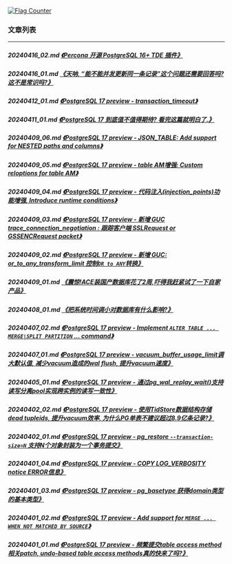 <a rel="nofollow" href="http://info.flagcounter.com/h9V1"  ><img src="http://s03.flagcounter.com/count/h9V1/bg_FFFFFF/txt_000000/border_CCCCCC/columns_2/maxflags_12/viewers_0/labels_0/pageviews_0/flags_0/"  alt="Flag Counter"  border="0"  ></a>  
  
### 文章列表  
----  
##### 20240416_02.md   [《Percona 开源 PostgreSQL 16+ TDE 插件》](20240416_02.md)  
##### 20240416_01.md   [《天呐, “能不能并发更新同一条记录”这个问题还需要回答吗? 这不是常识吗?》](20240416_01.md)  
##### 20240412_01.md   [《PostgreSQL 17 preview - transaction_timeout》](20240412_01.md)  
##### 20240411_01.md   [《PostgreSQL 17 到底值不值得期待? 看完这篇就明白了.》](20240411_01.md)  
##### 20240409_06.md   [《PostgreSQL 17 preview - JSON_TABLE: Add support for NESTED paths and columns》](20240409_06.md)  
##### 20240409_05.md   [《PostgreSQL 17 preview - table AM增强: Custom reloptions for table AM》](20240409_05.md)  
##### 20240409_04.md   [《PostgreSQL 17 preview - 代码注入(injection_points)功能增强, Introduce runtime conditions》](20240409_04.md)  
##### 20240409_03.md   [《PostgreSQL 17 preview - 新增 GUC trace_connection_negotiation : 跟踪客户端 SSLRequest or GSSENCRequest packet》](20240409_03.md)  
##### 20240409_02.md   [《PostgreSQL 17 preview - 新增 GUC: or_to_any_transform_limit 控制`OR to ANY`转换》](20240409_02.md)  
##### 20240409_01.md   [《震惊!ACE装国产数据库花了2周,吓得我赶紧试了一下自家产品》](20240409_01.md)  
##### 20240408_01.md   [《把系统时间调小对数据库有什么影响?》](20240408_01.md)  
##### 20240407_02.md   [《PostgreSQL 17 preview - Implement `ALTER TABLE ... MERGE|SPLIT PARTITION` ... command》](20240407_02.md)  
##### 20240407_01.md   [《PostgreSQL 17 preview - vacuum_buffer_usage_limit调大默认值, 减少vacuum造成的wal flush, 提升vacuum速度》](20240407_01.md)  
##### 20240405_01.md   [《PostgreSQL 17 preview - 通过pg_wal_replay_wait()支持读写分离pool实现跨实例的读写一致性》](20240405_01.md)  
##### 20240402_02.md   [《PostgreSQL 17 preview - 使用TidStore数据结构存储dead tupleids, 提升vacuum效率, 为什么PG单表不建议超过8.9亿条记录?》](20240402_02.md)  
##### 20240402_01.md   [《PostgreSQL 17 preview - pg_restore `--transaction-size=N` 支持N个对象封装为一个事务提交》](20240402_01.md)  
##### 20240401_04.md   [《PostgreSQL 17 preview - COPY LOG_VERBOSITY notice ERROR信息》](20240401_04.md)  
##### 20240401_03.md   [《PostgreSQL 17 preview - pg_basetype 获得domain类型的基本类型》](20240401_03.md)  
##### 20240401_02.md   [《PostgreSQL 17 preview - Add support for `MERGE ... WHEN NOT MATCHED BY SOURCE`》](20240401_02.md)  
##### 20240401_01.md   [《PostgreSQL 17 preview - 频繁提交table access method相关patch, undo-based table access methods真的快来了吗?》](20240401_01.md)  
